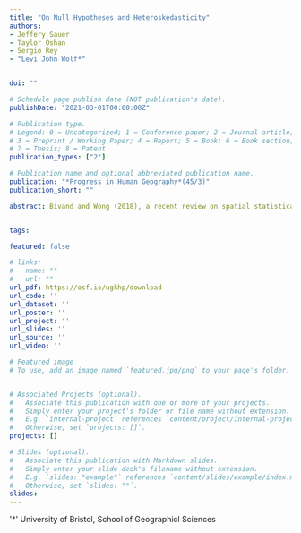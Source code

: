 ```yaml
---
title: "On Null Hypotheses and Heteroskedasticity"
authors:
- Jeffery Sauer
- Taylor Oshan
- Sergio Rey
- "Levi John Wolf*"


doi: ""

# Schedule page publish date (NOT publication's date).
publishDate: "2021-03-01T00:00:00Z"

# Publication type.
# Legend: 0 = Uncategorized; 1 = Conference paper; 2 = Journal article;
# 3 = Preprint / Working Paper; 4 = Report; 5 = Book; 6 = Book section;
# 7 = Thesis; 8 = Patent
publication_types: ["2"]

# Publication name and optional abbreviated publication name.
publication: "*Progress in Human Geography*(45/3)"
publication_short: ""

abstract: Bivand and Wong (2018), a recent review on spatial statistical software, noted important differences in the results of the local Moran’s Ii statistic depending on the method of inference. That review speculated the differences may be due to the presence of local spatial heterogeneity. In this paper we design an experiment to assess the impact of local heterogeneity on hypothesis testing for local statistics. In this experiment, we analyze the relationship between measures of local variance, such as the local spatial heteroskedasticity (LOSH) statistic, and components of the local Moran’s Ii statistic. We consider this experiment with controlled synthetic heteroskedastic data and with uncontrolled real world data. We show that in both situations the variance components of the local Moran’s Ii statistic demonstrate a varying correlation with alternative measures of local variance like LOSH. In addition, we resituate the available inferential methods and suggest an alternative explanation for the differences observed in Bivand and Wong 2018. Ultimately, this paper demonstrates that there are important conceptual and computational differences as to what constituents a null hypothesis in local testing frameworks. Therefore, researchers must be aware as to how their choices may shape the observed spatial patterns.


tags:

featured: false

# links:
# - name: ""
#   url: ""
url_pdf: https://osf.io/ugkhp/download
url_code: ''
url_dataset: ''
url_poster: ''
url_project: ''
url_slides: ''
url_source: ''
url_video: ''

# Featured image
# To use, add an image named `featured.jpg/png` to your page's folder. 


# Associated Projects (optional).
#   Associate this publication with one or more of your projects.
#   Simply enter your project's folder or file name without extension.
#   E.g. `internal-project` references `content/project/internal-project/index.md`.
#   Otherwise, set `projects: []`.
projects: []

# Slides (optional).
#   Associate this publication with Markdown slides.
#   Simply enter your slide deck's filename without extension.
#   E.g. `slides: "example"` references `content/slides/example/index.md`.
#   Otherwise, set `slides: ""`.
slides:
---
```


'*' University of Bristol, School of Geographicl Sciences